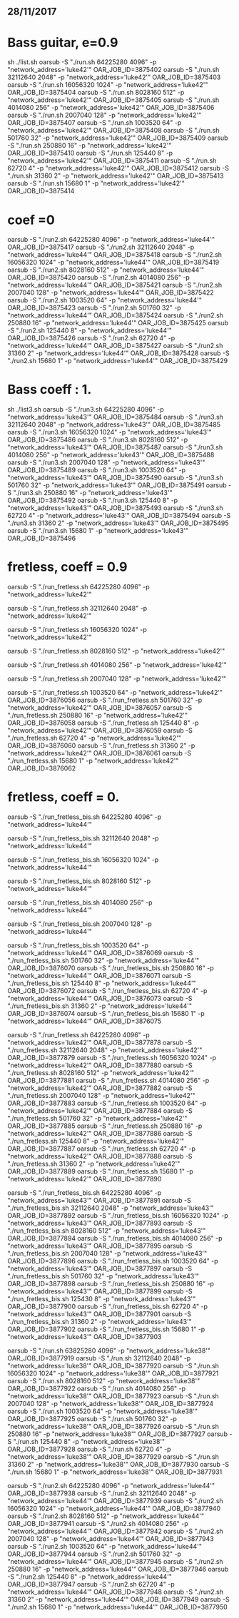 28/11/2017
----------

# Bass guitar, e=0.9
sh ./list.sh
oarsub -S "./run.sh 64225280 4096" -p "network_address='luke42'"
OAR_JOB_ID=3875402
oarsub -S "./run.sh  32112640 2048" -p "network_address='luke42'"
OAR_JOB_ID=3875403
oarsub -S "./run.sh 16056320 1024" -p "network_address='luke42'"
OAR_JOB_ID=3875404
oarsub -S "./run.sh 8028160 512" -p "network_address='luke42'" 
OAR_JOB_ID=3875405
oarsub -S "./run.sh 4014080 256" -p "network_address='luke42'"
OAR_JOB_ID=3875406
oarsub -S "./run.sh 2007040 128" -p "network_address='luke42'"
OAR_JOB_ID=3875407
oarsub -S "./run.sh 1003520 64" -p "network_address='luke42'"
OAR_JOB_ID=3875408
oarsub -S "./run.sh 501760 32" -p "network_address='luke42'"
OAR_JOB_ID=3875409
oarsub -S "./run.sh 250880 16" -p "network_address='luke42'"
OAR_JOB_ID=3875410
oarsub -S "./run.sh 125440 8" -p "network_address='luke42'"
OAR_JOB_ID=3875411
oarsub -S "./run.sh 62720 4" -p "network_address='luke42'"
OAR_JOB_ID=3875412
oarsub -S "./run.sh 31360 2" -p "network_address='luke42'"
OAR_JOB_ID=3875413
oarsub -S "./run.sh 15680 1" -p "network_address='luke42'"
OAR_JOB_ID=3875414



# coef =0
oarsub -S "./run2.sh 64225280 4096" -p "network_address='luke44'"
OAR_JOB_ID=3875417
oarsub -S "./run2.sh 32112640 2048" -p "network_address='luke44'"
OAR_JOB_ID=3875418
oarsub -S "./run2.sh 16056320 1024" -p "network_address='luke44'"
OAR_JOB_ID=3875419
oarsub -S "./run2.sh 8028160 512" -p "network_address='luke44'"
OAR_JOB_ID=3875420
oarsub -S "./run2.sh 4014080 256" -p "network_address='luke44'"
OAR_JOB_ID=3875421
oarsub -S "./run2.sh 2007040 128" -p "network_address='luke44'"
OAR_JOB_ID=3875422
oarsub -S "./run2.sh 1003520 64" -p "network_address='luke44'"
OAR_JOB_ID=3875423
oarsub -S "./run2.sh 501760 32" -p "network_address='luke44'"
OAR_JOB_ID=3875424
oarsub -S "./run2.sh 250880 16" -p "network_address='luke44'"
OAR_JOB_ID=3875425
oarsub -S "./run2.sh 125440 8" -p "network_address='luke44'"
OAR_JOB_ID=3875426
oarsub -S "./run2.sh 62720 4" -p "network_address='luke44'"
OAR_JOB_ID=3875427
oarsub -S "./run2.sh 31360 2" -p "network_address='luke44'"
OAR_JOB_ID=3875428
oarsub -S "./run2.sh 15680 1" -p "network_address='luke44'"
OAR_JOB_ID=3875429

# Bass coeff : 1.
sh ./list3.sh
oarsub -S "./run3.sh 64225280 4096" -p "network_address='luke43'"
OAR_JOB_ID=3875484
oarsub -S "./run3.sh 32112640 2048" -p "network_address='luke43'"
OAR_JOB_ID=3875485
oarsub -S "./run3.sh 16056320 1024" -p "network_address='luke43'"
OAR_JOB_ID=3875486
oarsub -S "./run3.sh 8028160 512" -p "network_address='luke43'"
OAR_JOB_ID=3875487
oarsub -S "./run3.sh 4014080 256" -p "network_address='luke43'"
OAR_JOB_ID=3875488
oarsub -S "./run3.sh 2007040 128" -p "network_address='luke43'"
OAR_JOB_ID=3875489
oarsub -S "./run3.sh 1003520 64" -p "network_address='luke43'"
OAR_JOB_ID=3875490
oarsub -S "./run3.sh 501760 32" -p "network_address='luke43'"
OAR_JOB_ID=3875491
oarsub -S "./run3.sh 250880 16" -p "network_address='luke43'"
OAR_JOB_ID=3875492
oarsub -S "./run3.sh 125440 8" -p "network_address='luke43'"
OAR_JOB_ID=3875493
oarsub -S "./run3.sh 62720 4" -p "network_address='luke43'"
OAR_JOB_ID=3875494
oarsub -S "./run3.sh 31360 2" -p "network_address='luke43'"
OAR_JOB_ID=3875495
oarsub -S "./run3.sh 15680 1" -p "network_address='luke43'"
OAR_JOB_ID=3875496

# fretless, coeff = 0.9
oarsub -S "./run_fretless.sh 64225280 4096" -p "network_address='luke42'"

oarsub -S "./run_fretless.sh 32112640 2048" -p "network_address='luke42'"

oarsub -S "./run_fretless.sh 16056320 1024" -p "network_address='luke42'"

oarsub -S "./run_fretless.sh 8028160 512" -p "network_address='luke42'"

oarsub -S "./run_fretless.sh 4014080 256" -p "network_address='luke42'"

oarsub -S "./run_fretless.sh 2007040 128" -p "network_address='luke42'"

oarsub -S "./run_fretless.sh 1003520 64" -p "network_address='luke42'"
OAR_JOB_ID=3876056
oarsub -S "./run_fretless.sh 501760 32" -p "network_address='luke42'"
OAR_JOB_ID=3876057
oarsub -S "./run_fretless.sh 250880 16" -p "network_address='luke42'"
OAR_JOB_ID=3876058
oarsub -S "./run_fretless.sh 125440 8" -p "network_address='luke42'"
OAR_JOB_ID=3876059
oarsub -S "./run_fretless.sh 62720 4" -p "network_address='luke42'"
OAR_JOB_ID=3876060
oarsub -S "./run_fretless.sh 31360 2" -p "network_address='luke42'"
OAR_JOB_ID=3876061
oarsub -S "./run_fretless.sh 15680 1" -p "network_address='luke42'"
OAR_JOB_ID=3876062

	

# fretless, coeff = 0.
oarsub -S "./run_fretless_bis.sh 64225280 4096" -p "network_address='luke44'"

oarsub -S "./run_fretless_bis.sh 32112640 2048" -p "network_address='luke44'"

oarsub -S "./run_fretless_bis.sh 16056320 1024" -p "network_address='luke44'"

oarsub -S "./run_fretless_bis.sh 8028160 512" -p "network_address='luke44'"

oarsub -S "./run_fretless_bis.sh 4014080 256" -p "network_address='luke44'"

oarsub -S "./run_fretless_bis.sh 2007040 128" -p "network_address='luke44'"

oarsub -S "./run_fretless_bis.sh 1003520 64" -p "network_address='luke44'"
OAR_JOB_ID=3876069
oarsub -S "./run_fretless_bis.sh 501760 32" -p "network_address='luke44'"
OAR_JOB_ID=3876070
oarsub -S "./run_fretless_bis.sh 250880 16" -p "network_address='luke44'"
OAR_JOB_ID=3876071
oarsub -S "./run_fretless_bis.sh 125440 8" -p "network_address='luke44'"
OAR_JOB_ID=3876072
oarsub -S "./run_fretless_bis.sh 62720 4" -p "network_address='luke44'"
OAR_JOB_ID=3876073
oarsub -S "./run_fretless_bis.sh 31360 2" -p "network_address='luke44'"
OAR_JOB_ID=3876074
oarsub -S "./run_fretless_bis.sh 15680 1" -p "network_address='luke44'"
OAR_JOB_ID=3876075


oarsub -S "./run_fretless.sh 64225280 4096" -p "network_address='luke42'"
OAR_JOB_ID=3877878
oarsub -S "./run_fretless.sh 32112640 2048" -p "network_address='luke42'"
OAR_JOB_ID=3877879
oarsub -S "./run_fretless.sh 16056320 1024" -p "network_address='luke42'"
OAR_JOB_ID=3877880
oarsub -S "./run_fretless.sh 8028160 512" -p "network_address='luke42'"
OAR_JOB_ID=3877881
oarsub -S "./run_fretless.sh 4014080 256" -p "network_address='luke42'"
OAR_JOB_ID=3877882
oarsub -S "./run_fretless.sh 2007040 128" -p "network_address='luke42'"
OAR_JOB_ID=3877883
oarsub -S "./run_fretless.sh 1003520 64" -p "network_address='luke42'"
OAR_JOB_ID=3877884
oarsub -S "./run_fretless.sh 501760 32" -p "network_address='luke42'"
OAR_JOB_ID=3877885
oarsub -S "./run_fretless.sh 250880 16" -p "network_address='luke42'"
OAR_JOB_ID=3877886
oarsub -S "./run_fretless.sh 125440 8" -p "network_address='luke42'"
OAR_JOB_ID=3877887
oarsub -S "./run_fretless.sh 62720 4" -p "network_address='luke42'"
OAR_JOB_ID=3877888
oarsub -S "./run_fretless.sh 31360 2" -p "network_address='luke42'"
OAR_JOB_ID=3877889
oarsub -S "./run_fretless.sh 15680 1" -p "network_address='luke42'"
OAR_JOB_ID=3877890




oarsub -S "./run_fretless_bis.sh 64225280 4096" -p "network_address='luke43'"
OAR_JOB_ID=3877891
oarsub -S "./run_fretless_bis.sh 32112640 2048" -p "network_address='luke43'"
OAR_JOB_ID=3877892
oarsub -S "./run_fretless_bis.sh 16056320 1024" -p "network_address='luke43'"
OAR_JOB_ID=3877893
oarsub -S "./run_fretless_bis.sh 8028160 512" -p "network_address='luke43'"
OAR_JOB_ID=3877894
oarsub -S "./run_fretless_bis.sh 4014080 256" -p "network_address='luke43'"
OAR_JOB_ID=3877895
oarsub -S "./run_fretless_bis.sh 2007040 128" -p "network_address='luke43'"
OAR_JOB_ID=3877896
oarsub -S "./run_fretless_bis.sh 1003520 64" -p "network_address='luke43'"
OAR_JOB_ID=3877897
oarsub -S "./run_fretless_bis.sh 501760 32" -p "network_address='luke43'"
OAR_JOB_ID=3877898
oarsub -S "./run_fretless_bis.sh 250880 16" -p "network_address='luke43'"
OAR_JOB_ID=3877899
oarsub -S "./run_fretless_bis.sh 125430 8" -p "network_address='luke43'"
OAR_JOB_ID=3877900
oarsub -S "./run_fretless_bis.sh 62720 4" -p "network_address='luke43'"
OAR_JOB_ID=3877901
oarsub -S "./run_fretless_bis.sh 31360 2" -p "network_address='luke43'"
OAR_JOB_ID=3877902
oarsub -S "./run_fretless_bis.sh 15680 1" -p "network_address='luke43'"
OAR_JOB_ID=3877903

oarsub -S "./run.sh 63825280 4096" -p "network_address='luke38'"
OAR_JOB_ID=3877919
oarsub -S "./run.sh  32112640 2048" -p "network_address='luke38'"
OAR_JOB_ID=3877920
oarsub -S "./run.sh 16056320 1024" -p "network_address='luke38'"
OAR_JOB_ID=3877921
oarsub -S "./run.sh 8028160 512" -p "network_address='luke38'" 
OAR_JOB_ID=3877922
oarsub -S "./run.sh 4014080 256" -p "network_address='luke38'"
OAR_JOB_ID=3877923
oarsub -S "./run.sh 2007040 128" -p "network_address='luke38'"
OAR_JOB_ID=3877924
oarsub -S "./run.sh 1003520 64" -p "network_address='luke38'"
OAR_JOB_ID=3877925
oarsub -S "./run.sh 501760 32" -p "network_address='luke38'"
OAR_JOB_ID=3877926
oarsub -S "./run.sh 250880 16" -p "network_address='luke38'"
OAR_JOB_ID=3877927
oarsub -S "./run.sh 125440 8" -p "network_address='luke38'"
OAR_JOB_ID=3877928
oarsub -S "./run.sh 62720 4" -p "network_address='luke38'"
OAR_JOB_ID=3877929
oarsub -S "./run.sh 31360 2" -p "network_address='luke38'"
OAR_JOB_ID=3877930
oarsub -S "./run.sh 15680 1" -p "network_address='luke38'"
OAR_JOB_ID=3877931


oarsub -S "./run2.sh 64225280 4096" -p "network_address='luke44'"
OAR_JOB_ID=3877938
oarsub -S "./run2.sh 32112640 2048" -p "network_address='luke44'"
OAR_JOB_ID=3877939
oarsub -S "./run2.sh 16056320 1024" -p "network_address='luke44'"
OAR_JOB_ID=3877940
oarsub -S "./run2.sh 8028160 512" -p "network_address='luke44'"
OAR_JOB_ID=3877941
oarsub -S "./run2.sh 4014080 256" -p "network_address='luke44'"
OAR_JOB_ID=3877942
oarsub -S "./run2.sh 2007040 128" -p "network_address='luke44'"
OAR_JOB_ID=3877943
oarsub -S "./run2.sh 1003520 64" -p "network_address='luke44'"
OAR_JOB_ID=3877944
oarsub -S "./run2.sh 501760 32" -p "network_address='luke44'"
OAR_JOB_ID=3877945
oarsub -S "./run2.sh 250880 16" -p "network_address='luke44'"
OAR_JOB_ID=3877946
oarsub -S "./run2.sh 125440 8" -p "network_address='luke44'"
OAR_JOB_ID=3877947
oarsub -S "./run2.sh 62720 4" -p "network_address='luke44'"
OAR_JOB_ID=3877948
oarsub -S "./run2.sh 31360 2" -p "network_address='luke44'"
OAR_JOB_ID=3877949
oarsub -S "./run2.sh 15680 1" -p "network_address='luke44'"
OAR_JOB_ID=3877950

